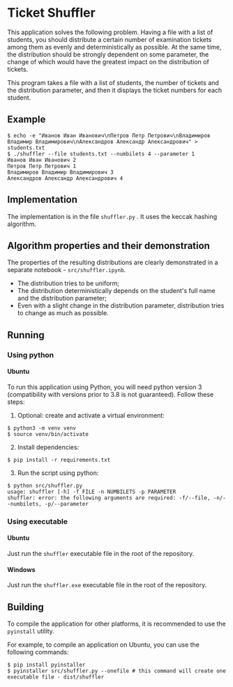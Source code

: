 # Ticket Shuffler

This application solves the following problem. Having a file with a list of students, you should distribute a certain number of examination tickets among them as evenly and deterministically as possible. At the same time, the distribution should be strongly dependent on some parameter, the change of which would have the greatest impact on the distribution of tickets.

This program takes a file with a list of students, the number of tickets and the distribution parameter, and then it displays the ticket numbers for each student.

## Example

```
$ echo -e "Иванов Иван Иванович\nПетров Петр Петрович\nВладимиров Владимир Владимирович\nАлександров Александр Александрович" > students.txt
$ ./shuffler --file students.txt --numbilets 4 --parameter 1
Иванов Иван Иванович 2
Петров Петр Петрович 1
Владимиров Владимир Владимирович 3
Александров Александр Александрович 4
```

## Implementation

The implementation is in the file `shuffler.py` . It uses the keccak hashing algorithm.

## Algorithm properties and their demonstration

The properties of the resulting distributions are clearly demonstrated in a separate notebook - `src/shuffler.ipynb`.

* The distribution tries to be uniform;
* The distribution deterministically depends on the student's full name and the distribution parameter;
* Even with a slight change in the distribution parameter, distribution tries to change as much as possible.

## Running

### Using python

#### Ubuntu

To run this application using Python, you will need python version 3 (compatibility with versions prior to 3.8 is not guaranteed).
Follow these steps:

1. Optional: create and activate a virtual environment:
```
$ python3 -m venv venv
$ source venv/bin/activate
```
2. Install dependencies:
```
$ pip install -r requirements.txt
```
3. Run the script using python:
```
$ python src/shuffler.py
usage: shuffler [-h] -f FILE -n NUMBILETS -p PARAMETER
shuffler: error: the following arguments are required: -f/--file, -n/--numbilets, -p/--parameter
```

### Using executable

#### Ubuntu

Just run the `shuffler` executable file in the root of the repository.

#### Windows

Just run the `shuffler.exe` executable file in the root of the repository.

## Building

To compile the application for other platforms, it is recommended to use the `pyinstall` utility.

For example, to compile an application on Ubuntu, you can use the following commands:
```
$ pip install pyinstaller
$ pyinstaller src/shuffler.py --onefile # this command will create one executable file - dist/shuffler
```
